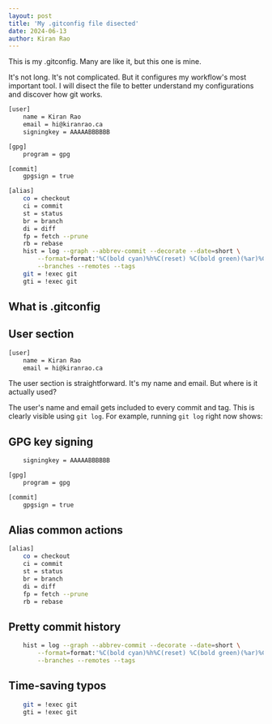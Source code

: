 ```yaml
---
layout: post
title: 'My .gitconfig file disected'
date: 2024-06-13
author: Kiran Rao
---
```


This is my .gitconfig. Many are like it, but this one is mine.

It's not long. It's not complicated. But it configures my workflow's most important tool. I will disect the file to better understand my configurations and discover how git works.

```sh
[user]
	name = Kiran Rao
	email = hi@kiranrao.ca
	signingkey = AAAAABBBBBB

[gpg]
	program = gpg

[commit]
	gpgsign = true

[alias]
	co = checkout
	ci = commit
	st = status
	br = branch
	di = diff
	fp = fetch --prune
	rb = rebase
	hist = log --graph --abbrev-commit --decorate --date=short \
		--format=format:'%C(bold cyan)%h%C(reset) %C(bold green)(%ar)%C(reset) %C(white)%s%C(reset) %C(dim white)%an%C(reset) %C(bold yellow)%d%C(reset)' \
		--branches --remotes --tags
	git = !exec git
	gti = !exec git
```

## What is .gitconfig

## User section

```sh
[user]
	name = Kiran Rao
	email = hi@kiranrao.ca
```

The user section is straightforward. It's my name and email. But where is it actually used?

The user's name and email gets included to every commit and tag. This is clearly visible using `git log`. For example, running `git log` right now shows:

## GPG key signing

```sh
	signingkey = AAAAABBBBBB

[gpg]
	program = gpg

[commit]
	gpgsign = true
```

## Alias common actions

```sh
[alias]
	co = checkout
	ci = commit
	st = status
	br = branch
	di = diff
	fp = fetch --prune
	rb = rebase
```

## Pretty commit history

```sh
	hist = log --graph --abbrev-commit --decorate --date=short \
		--format=format:'%C(bold cyan)%h%C(reset) %C(bold green)(%ar)%C(reset) %C(white)%s%C(reset) %C(dim white)%an%C(reset) %C(bold yellow)%d%C(reset)' \
		--branches --remotes --tags
```

## Time-saving typos

```sh
	git = !exec git
	gti = !exec git
```
